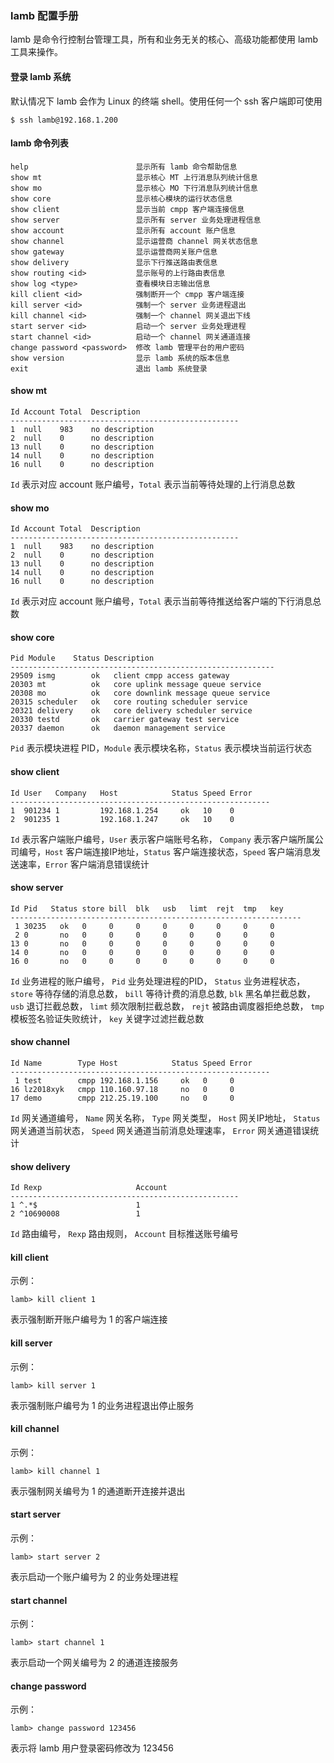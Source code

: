 ### lamb 配置手册

lamb 是命令行控制台管理工具，所有和业务无关的核心、高级功能都使用 lamb 工具来操作。

#### 登录 lamb 系统

默认情况下 lamb 会作为 Linux 的终端 shell。使用任何一个 ssh 客户端即可使用

    $ ssh lamb@192.168.1.200

#### lamb 命令列表

    help                        显示所有 lamb 命令帮助信息
    show mt                     显示核心 MT 上行消息队列统计信息
    show mo                     显示核心 MO 下行消息队列统计信息
    show core                   显示核心模块的运行状态信息
    show client                 显示当前 cmpp 客户端连接信息
    show server                 显示所有 server 业务处理进程信息
    show account                显示所有 account 账户信息
    show channel                显示运营商 channel 网关状态信息
    show gateway                显示运营商网关账户信息
    show delivery               显示下行推送路由表信息
    show routing <id>           显示账号的上行路由表信息
    show log <type>             查看模块日志输出信息
    kill client <id>            强制断开一个 cmpp 客户端连接
    kill server <id>            强制一个 server 业务进程退出
    kill channel <id>           强制一个 channel 网关退出下线
    start server <id>           启动一个 server 业务处理进程
    start channel <id>          启动一个 channel 网关通道连接
    change password <password>  修改 lamb 管理平台的用户密码
    show version                显示 lamb 系统的版本信息
    exit                        退出 lamb 系统登录

#### show mt

    Id Account Total  Description
    ---------------------------------------------------
    1  null    983    no description
    2  null    0      no description
    13 null    0      no description
    14 null    0      no description
    16 null    0      no description

`Id` 表示对应 account 账户编号，`Total` 表示当前等待处理的上行消息总数

#### show mo

    Id Account Total  Description
    ---------------------------------------------------
    1  null    983    no description
    2  null    0      no description
    13 null    0      no description
    14 null    0      no description
    16 null    0      no description

`Id` 表示对应 account 账户编号，`Total` 表示当前等待推送给客户端的下行消息总数

#### show core

    Pid Module    Status Description
    -----------------------------------------------------------
    29509 ismg        ok   client cmpp access gateway
    20303 mt          ok   core uplink message queue service
    20308 mo          ok   core downlink message queue service
    20315 scheduler   ok   core routing scheduler service
    20321 delivery    ok   core delivery scheduler service
    20330 testd       ok   carrier gateway test service
    20337 daemon      ok   daemon management service

`Pid` 表示模块进程 PID，`Module` 表示模块名称，`Status` 表示模块当前运行状态

#### show client

    Id User   Company   Host            Status Speed Error
    ----------------------------------------------------------
    1  901234 1         192.168.1.254     ok   10    0
    2  901235 1         192.168.1.247     ok   10    0

`Id` 表示客户端账户编号，`User` 表示客户端账号名称， `Company` 表示客户端所属公司编号，`Host` 客户端连接IP地址，`Status` 客户端连接状态，`Speed` 客户端消息发送速率，`Error` 客户端消息错误统计

#### show server

    Id Pid   Status store bill  blk   usb   limt  rejt  tmp   key
    -----------------------------------------------------------------
     1 30235   ok   0     0     0     0     0     0     0     0
     2 0       no   0     0     0     0     0     0     0     0
    13 0       no   0     0     0     0     0     0     0     0
    14 0       no   0     0     0     0     0     0     0     0
    16 0       no   0     0     0     0     0     0     0     0

`Id` 业务进程的账户编号， `Pid` 业务处理进程的PID， `Status` 业务进程状态，`store` 等待存储的消息总数， `bill` 等待计费的消息总数, `blk` 黑名单拦截总数，  `usb` 退订拦截总数，  `limt` 频次限制拦截总数， `rejt` 被路由调度器拒绝总数， `tmp` 模板签名验证失败统计，  `key` 关键字过滤拦截总数

#### show channel

    Id Name        Type Host            Status Speed Error
    ----------------------------------------------------------
     1 test        cmpp 192.168.1.156     ok   0     0
    16 lz2018xyk   cmpp 110.160.97.18     no   0     0
    17 demo        cmpp 212.25.19.100     no   0     0

`Id` 网关通道编号， `Name` 网关名称，  `Type` 网关类型， `Host` 网关IP地址，  `Status` 网关通道当前状态， `Speed` 网关通道当前消息处理速率， `Error` 网关通道错误统计

#### show delivery

    Id Rexp                     Account
    ---------------------------------------------------
    1 ^.*$                      1
    2 ^10690008                 1

`Id` 路由编号， `Rexp` 路由规则， `Account` 目标推送账号编号

#### kill client

示例：

    lamb> kill client 1

表示强制断开账户编号为 1 的客户端连接

#### kill server

示例：

    lamb> kill server 1

表示强制账户编号为 1 的业务进程退出停止服务

#### kill channel

示例：

    lamb> kill channel 1

表示强制网关编号为 1 的通道断开连接并退出

#### start server

示例：

    lamb> start server 2

表示启动一个账户编号为 2 的业务处理进程

#### start channel

示例：

    lamb> start channel 1

表示启动一个网关编号为 2 的通道连接服务

#### change password

示例：

    lamb> change password 123456

表示将 lamb 用户登录密码修改为 123456


















